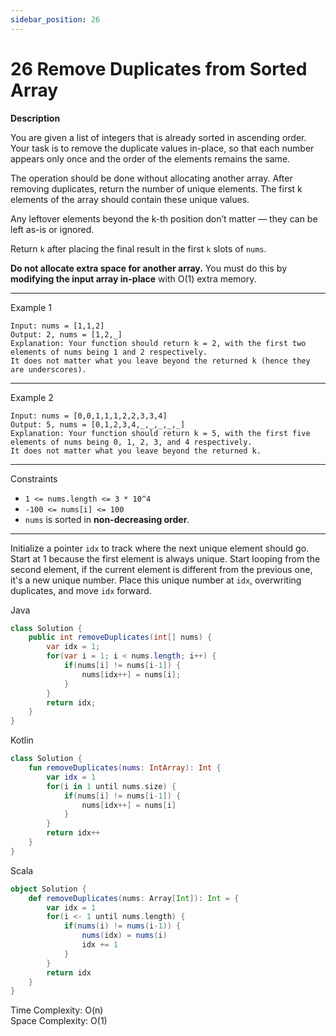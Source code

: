 ```yaml
---
sidebar_position: 26
---
```


# 26 Remove Duplicates from Sorted Array

**Description**

You are given a list of integers that is already sorted in ascending order. Your task is to remove the duplicate values in-place, so that each number appears only once and the order of the elements remains the same.

The operation should be done without allocating another array. After removing duplicates, return the number of unique elements. The first k elements of the array should contain these unique values.

Any leftover elements beyond the k-th position don’t matter — they can be left as-is or ignored.

Return `k` after placing the final result in the first `k` slots of `nums`.

**Do not allocate extra space for another array.** You must do this by **modifying the input array in-place** with O(1) extra memory.

---

Example 1

```
Input: nums = [1,1,2]
Output: 2, nums = [1,2,_]
Explanation: Your function should return k = 2, with the first two elements of nums being 1 and 2 respectively.
It does not matter what you leave beyond the returned k (hence they are underscores).
```

---

Example 2

```
Input: nums = [0,0,1,1,1,2,2,3,3,4]
Output: 5, nums = [0,1,2,3,4,_,_,_,_,_]
Explanation: Your function should return k = 5, with the first five elements of nums being 0, 1, 2, 3, and 4 respectively.
It does not matter what you leave beyond the returned k.
```

---

Constraints

- `1 <= nums.length <= 3 * 10^4`
- `-100 <= nums[i] <= 100`
- `nums` is sorted in **non-decreasing order**.

---

Initialize a pointer `idx` to track where the next unique element should go.  Start at 1 because the first element is always unique. Start looping from the second element, if the current element is different from the previous one, it's a new unique number. Place this unique number at `idx`, overwriting duplicates, and move `idx` forward.

Java

```java
class Solution {
    public int removeDuplicates(int[] nums) {
        var idx = 1;
        for(var i = 1; i < nums.length; i++) {
            if(nums[i] != nums[i-1]) {
                nums[idx++] = nums[i];
            }  
        }
        return idx;
    }
}
```

Kotlin

```kotlin
class Solution {
    fun removeDuplicates(nums: IntArray): Int {
        var idx = 1
        for(i in 1 until nums.size) {
            if(nums[i] != nums[i-1]) {
                nums[idx++] = nums[i]
            }
        }
        return idx++
    }
}
```

Scala

```scala
object Solution {
    def removeDuplicates(nums: Array[Int]): Int = {
        var idx = 1
        for(i <- 1 until nums.length) {
            if(nums(i) != nums(i-1)) {
                nums(idx) = nums(i)
                idx += 1
            }
        }
        return idx
    }
}
```

Time Complexity: O(n)  
Space Complexity: O(1)  
